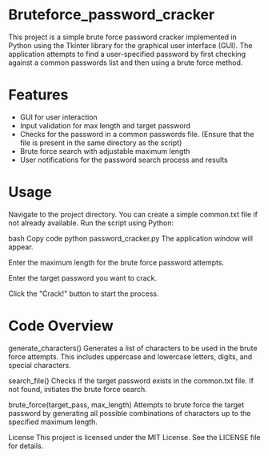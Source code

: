 # Bruteforce_password_cracker
This project is a simple brute force password cracker implemented in Python using the Tkinter library for the graphical user interface (GUI). The application attempts to find a user-specified password by first checking against a common passwords list and then using a brute force method.

# Features
* GUI for user interaction
* Input validation for max length and target password
* Checks for the password in a common passwords file. (Ensure that the file is present in the same directory as the script)
* Brute force search with adjustable maximum length
* User notifications for the password search process and results

# Usage
Navigate to the project directory.
You can create a simple common.txt file if not already available.
Run the script using Python:

bash
Copy code
python password_cracker.py
The application window will appear.

Enter the maximum length for the brute force password attempts.

Enter the target password you want to crack.

Click the "Crack!" button to start the process.

# Code Overview
generate_characters()
Generates a list of characters to be used in the brute force attempts. This includes uppercase and lowercase letters, digits, and special characters.

search_file()
Checks if the target password exists in the common.txt file. If not found, initiates the brute force search.

brute_force(target_pass, max_length)
Attempts to brute force the target password by generating all possible combinations of characters up to the specified maximum length.

License
This project is licensed under the MIT License. See the LICENSE file for details.


